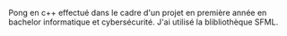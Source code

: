 

 Pong en c++ effectué dans le cadre d'un projet en première année en bachelor informatique et cybersécurité. J'ai utilisé la blibliothèque SFML.
 
